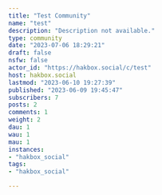 ```yaml
---
title: "Test Community" 
name: "test"
description: "Description not available."
type: community
date: "2023-07-06 18:29:21"
draft: false
nsfw: false
actor_id: "https://hakbox.social/c/test"
host: hakbox.social
lastmod: "2023-06-10 19:27:39"
published: "2023-06-09 19:45:47"
subscribers: 7
posts: 2
comments: 1
weight: 2
dau: 1
wau: 1
mau: 1
instances:
- "hakbox_social"
tags: 
- "hakbox_social"

---
```

